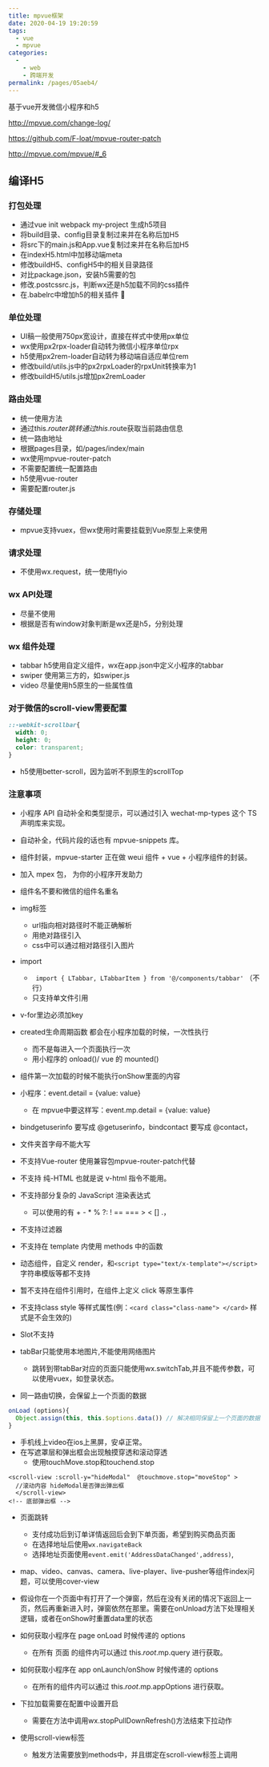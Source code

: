 ```yaml
---
title: mpvue框架
date: 2020-04-19 19:20:59
tags: 
  - vue
  - mpvue
categories: 
  - 
    - web
    - 跨端开发
permalink: /pages/05aeb4/
---
```


基于vue开发微信小程序和h5

http://mpvue.com/change-log/

https://github.com/F-loat/mpvue-router-patch

http://mpvue.com/mpvue/#_6


## 编译H5

### 打包处理

- 通过vue init webpack my-project 生成h5项目
- 将build目录、config目录复制过来并在名称后加H5
- 将src下的main.js和App.vue复制过来并在名称后加H5
- 在indexH5.html中加移动端meta
- 修改buildH5、configH5中的相关目录路径
- 对比package.json，安装h5需要的包
- 修改.postcssrc.js，判断wx还是h5加载不同的css插件
- 在.babelrc中增加h5的相关插件
  

### 单位处理

- UI稿一般使用750px宽设计，直接在样式中使用px单位
- wx使用px2rpx-loader自动转为微信小程序单位rpx
- h5使用px2rem-loader自动转为移动端自适应单位rem
- 修改build/utils.js中的px2rpxLoader的rpxUnit转换率为1
- 修改buildH5/utils.js增加px2remLoader

### 路由处理

- 统一使用方法
- 通过this.$router跳转
  通过this.$route获取当前路由信息
- 统一路由地址
- 根据pages目录，如/pages/index/main
- wx使用mpvue-router-patch
- 不需要配置统一配置路由
- h5使用vue-router
- 需要配置router.js

### 存储处理

- mpvue支持vuex，但wx使用时需要挂载到Vue原型上来使用

### 请求处理

- 不使用wx.request，统一使用flyio

### wx API处理

- 尽量不使用
- 根据是否有window对象判断是wx还是h5，分别处理

### wx 组件处理

- tabbar h5使用自定义组件，wx在app.json中定义小程序的tabbar
- swiper 使用第三方的，如swiper.js
- video 尽量使用h5原生的一些属性值

### 对于微信的scroll-view需要配置

```css
::-webkit-scrollbar{
  width: 0;
  height: 0;
  color: transparent;
}
```

- h5使用better-scroll，因为监听不到原生的scrollTop



### 注意事项

- 小程序 API 自动补全和类型提示，可以通过引入 wechat-mp-types 这个 TS 声明库来实现。
- 自动补全，代码片段的话也有 mpvue-snippets 库。
- 组件封装，mpvue-starter 正在做 weui 组件 + vue + 小程序组件的封装。
- 加入 mpex 包， 为你的小程序开发助力





- 组件名不要和微信的组件名重名

- img标签
  - url指向相对路径时不能正确解析
  - 用绝对路径引入
  - css中可以通过相对路径引入图片
- import
  - ` import { LTabbar, LTabbarItem } from '@/components/tabbar'` （不行）
  - 只支持单文件引用
- v-for里边必须加key
- created生命周期函数 都会在小程序加载的时候，一次性执行
  - 而不是每进入一个页面执行一次
  - 用小程序的 onload()/ vue 的 mounted()

- 组件第一次加载的时候不能执行onShow里面的内容

- 小程序：event.detail = {value: value}
  - 在 mpvue中要这样写：event.mp.detail = {value: value}

- bindgetuserinfo 要写成 @getuserinfo，bindcontact 要写成 @contact，

- 文件夹首字母不能大写
- 不支持Vue-router 使用兼容包mpvue-router-patch代替
- 不支持 纯-HTML 也就是说 v-html 指令不能用。
- 不支持部分复杂的 JavaScript 渲染表达式
  - 可以使用的有 + - * % ?: ! == === > < [] .，
- 不支持过滤器
- 不支持在 template 内使用 methods 中的函数
- 动态组件，自定义 render，和`<script type="text/x-template"></script>` 字符串模版等都不支持
- 暂不支持在组件引用时，在组件上定义 click 等原生事件
- 不支持class style 等样式属性(例：`<card class="class-name"> </card>` 样式是不会生效的)
- Slot不支持
- tabBar只能使用本地图片,不能使用网络图片
  - 跳转到带tabBar对应的页面只能使用wx.switchTab,并且不能传参数，可以使用vuex，如登录状态。
- 同一路由切换，会保留上一个页面的数据

```js
onLoad (options){
  Object.assign(this, this.$options.data()) // 解决相同保留上一个页面的数据 （https://github.com/Meituan-Dianping/mpvue/issues/300）  
}
```

- 手机线上video在ios上黑屏，安卓正常。
- 在写遮罩层和弹出框会出现触摸穿透和滚动穿透
  - 使用touchMove.stop和touchend.stop

```vue
<scroll-view :scroll-y="hideModal"  @touchmove.stop="moveStop" >
  //滚动内容 hideModal是否弹出弹出框
  </scroll-view>
<!-- 底部弹出框 -->
```



- 页面跳转
  - 支付成功后到订单详情返回后会到下单页面，希望到购买商品页面
  - 在选择地址后使用`wx.navigateBack`
  - 选择地址页面使用`event.emit('AddressDataChanged',address)`,
- map、video、canvas、camera、live-player、live-pusher等组件index问题，可以使用cover-view
- 假设你在一个页面中有打开了一个弹窗，然后在没有关闭的情况下返回上一页，然后再重新进入时，弹窗依然在那里。需要在onUnload方法下处理相关逻辑，或者在onShow时重置data里的状态
- 如何获取小程序在 page onLoad 时候传递的 options
  - 在所有 页面 的组件内可以通过 this.$root.$mp.query 进行获取。



- 如何获取小程序在 app onLaunch/onShow 时候传递的 options
  - 在所有的组件内可以通过 this.$root.$mp.appOptions 进行获取。
- 下拉加载需要在配置中设置开启
  - 需要在方法中调用wx.stopPullDownRefresh()方法结束下拉动作
- 使用scroll-view标签
  - 触发方法需要放到methods中，并且绑定在scroll-view标签上调用